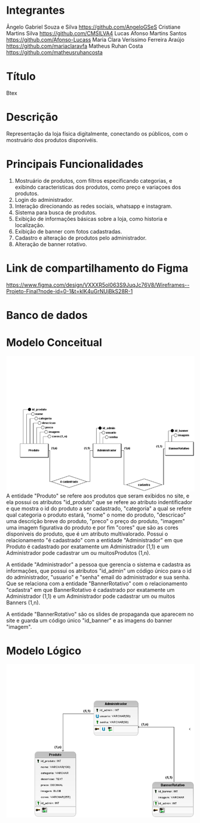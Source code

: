 # Integrantes
Ângelo Gabriel Souza e Silva https://github.com/AngeloGSeS
Cristiane Martins Silva https://github.com/CMSILVA4
Lucas Afonso Martins Santos https://github.com/Afonso-Lucass
Maria Clara Veríssimo Ferreira Araújo https://github.com/mariaclaravfa
Matheus Ruhan Costa https://github.com/matheusruhancosta
# Título
Btex
# Descrição 
Representação da loja física digitalmente, conectando os públicos, com o mostruário dos produtos disponivéis.
# Principais Funcionalidades 
1. Mostruário de produtos, com filtros especificando categorias, e exibindo caracteristicas dos produtos, como preço e variaçoes dos produtos.
2. Login do administrador.
3. Interação direcionando as redes sociais, whatsapp e instagram.
4. Sistema para busca de produtos.
5. Exibição de informações básicas sobre a loja, como historia e localização.
6. Exibição de banner com fotos cadastradas.
7. Cadastro e alteração de produtos pelo administrador.
8. Alteração de banner rotativo.
# Link de compartilhamento do Figma
https://www.figma.com/design/VXXXR5oI063S9JuqJc76V8/Wireframes--Projeto-Final?node-id=0-1&t=klK4uGrNUjBkS28R-1
# Banco de dados
# Modelo Conceitual
![Modelo Conceitual](db/ModeloConceitual.png)
A entidade "Produto" se refere aos produtos que seram exibidos no site, e ela possui os atributos "id_produto" que se refere ao atributo indentificador e que mostra o id do produto a ser cadastrado, "categoria" a qual se refere qual categoria o produto estará, "nome" o nome do produto, "descricao" uma descrição breve do produto, "preco" o preço do produto, "imagem" uma imagem figurativa do produto e por fim "cores" que são as cores disponiveis do produto, que é um atributo multivalorado. Possui o relacionamento "é cadastrado" com a entidade "Administrador" em que Produto é cadastrado por exatamente um Administrador (1,1) e um Administrador pode cadastrar um ou muitosProdutos (1,n).

A entidade "Administrador" a pessoa que gerencia o sistema e cadastra as informações, que possui os atributos "id_admin" um código único para o id do administrador, "usuario" e "senha" email do administrador e sua senha. Que se relaciona com a entidade "BannerRotativo" com o relacionamento "cadastra" em que BannerRotativo é cadastrado por exatamente um Administrador (1,1) e um Administrador pode cadastrar um ou muitos Banners (1,n).

A entidade "BannerRotativo" são os slides de propaganda que aparecem no site e guarda um código único "id_banner" e as imagens do banner "imagem".

# Modelo Lógico 
![Modelo Logico](db/ModeloLogico.png)
